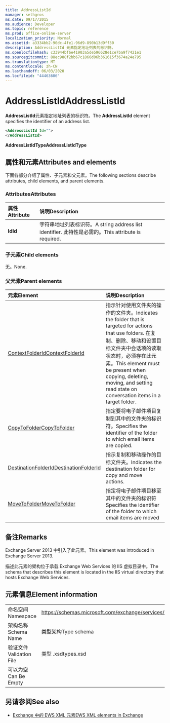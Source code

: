 ```yaml
---
title: AddressListId
manager: sethgros
ms.date: 09/17/2015
ms.audience: Developer
ms.topic: reference
ms.prod: office-online-server
localization_priority: Normal
ms.assetid: a3334bb2-90dc-4fe1-96d9-890b13d9ff30
description: AddressListId 元素指定地址列表的标识符。
ms.openlocfilehash: c33944bf6e41903a5de596628e1ce7ba9f7421e1
ms.sourcegitcommit: 88ec988f2bb67c1866d06b361615f3674a24e795
ms.translationtype: MT
ms.contentlocale: zh-CN
ms.lasthandoff: 06/03/2020
ms.locfileid: "44463606"
---
```

# <a name="addresslistid"></a><span data-ttu-id="8a481-103">AddressListId</span><span class="sxs-lookup"><span data-stu-id="8a481-103">AddressListId</span></span>

<span data-ttu-id="8a481-104">**AddressListId**元素指定地址列表的标识符。</span><span class="sxs-lookup"><span data-stu-id="8a481-104">The **AddressListId** element specifies the identifier of an address list.</span></span> 
  
```XML
<AddressListId Id="">
</AddressListId>
```

 <span data-ttu-id="8a481-105">**AddressListIdType**</span><span class="sxs-lookup"><span data-stu-id="8a481-105">**AddressListIdType**</span></span>
## <a name="attributes-and-elements"></a><span data-ttu-id="8a481-106">属性和元素</span><span class="sxs-lookup"><span data-stu-id="8a481-106">Attributes and elements</span></span>

<span data-ttu-id="8a481-107">下面各部分介绍了属性、子元素和父元素。</span><span class="sxs-lookup"><span data-stu-id="8a481-107">The following sections describe attributes, child elements, and parent elements.</span></span>
  
### <a name="attributes"></a><span data-ttu-id="8a481-108">Attributes</span><span class="sxs-lookup"><span data-stu-id="8a481-108">Attributes</span></span>

|<span data-ttu-id="8a481-109">**属性**</span><span class="sxs-lookup"><span data-stu-id="8a481-109">**Attribute**</span></span>|<span data-ttu-id="8a481-110">**说明**</span><span class="sxs-lookup"><span data-stu-id="8a481-110">**Description**</span></span>|
|:-----|:-----|
|<span data-ttu-id="8a481-111">**Id**</span><span class="sxs-lookup"><span data-stu-id="8a481-111">**Id**</span></span> <br/> |<span data-ttu-id="8a481-112">字符串地址列表标识符。</span><span class="sxs-lookup"><span data-stu-id="8a481-112">A string address list identifier.</span></span> <span data-ttu-id="8a481-113">此特性是必需的。</span><span class="sxs-lookup"><span data-stu-id="8a481-113">This attribute is required.</span></span>  <br/> |
   
### <a name="child-elements"></a><span data-ttu-id="8a481-114">子元素</span><span class="sxs-lookup"><span data-stu-id="8a481-114">Child elements</span></span>

<span data-ttu-id="8a481-115">无。</span><span class="sxs-lookup"><span data-stu-id="8a481-115">None.</span></span>
  
### <a name="parent-elements"></a><span data-ttu-id="8a481-116">父元素</span><span class="sxs-lookup"><span data-stu-id="8a481-116">Parent elements</span></span>

|<span data-ttu-id="8a481-117">**元素**</span><span class="sxs-lookup"><span data-stu-id="8a481-117">**Element**</span></span>|<span data-ttu-id="8a481-118">**说明**</span><span class="sxs-lookup"><span data-stu-id="8a481-118">**Description**</span></span>|
|:-----|:-----|
|[<span data-ttu-id="8a481-119">ContextFolderId</span><span class="sxs-lookup"><span data-stu-id="8a481-119">ContextFolderId</span></span>](contextfolderid.md) <br/> |<span data-ttu-id="8a481-120">指示针对使用文件夹的操作的文件夹。</span><span class="sxs-lookup"><span data-stu-id="8a481-120">Indicates the folder that is targeted for actions that use folders.</span></span> <span data-ttu-id="8a481-121">在复制、删除、移动和设置目标文件夹中会话项的读取状态时，必须存在此元素。</span><span class="sxs-lookup"><span data-stu-id="8a481-121">This element must be present when copying, deleting, moving, and setting read state on conversation items in a target folder.</span></span>  <br/> |
|[<span data-ttu-id="8a481-122">CopyToFolder</span><span class="sxs-lookup"><span data-stu-id="8a481-122">CopyToFolder</span></span>](copytofolder.md) <br/> |<span data-ttu-id="8a481-123">指定要将电子邮件项目复制到其中的文件夹的标识符。</span><span class="sxs-lookup"><span data-stu-id="8a481-123">Specifies the identifier of the folder to which email items are copied.</span></span>  <br/> |
|[<span data-ttu-id="8a481-124">DestinationFolderId</span><span class="sxs-lookup"><span data-stu-id="8a481-124">DestinationFolderId</span></span>](destinationfolderid.md) <br/> |<span data-ttu-id="8a481-125">指示复制和移动操作的目标文件夹。</span><span class="sxs-lookup"><span data-stu-id="8a481-125">Indicates the destination folder for copy and move actions.</span></span>  <br/> |
|[<span data-ttu-id="8a481-126">MoveToFolder</span><span class="sxs-lookup"><span data-stu-id="8a481-126">MoveToFolder</span></span>](movetofolder.md) <br/> |<span data-ttu-id="8a481-127">指定将电子邮件项目移至其中的文件夹的标识符</span><span class="sxs-lookup"><span data-stu-id="8a481-127">Specifies the identifier of the folder to which email items are moved</span></span>  <br/> |
   
## <a name="remarks"></a><span data-ttu-id="8a481-128">备注</span><span class="sxs-lookup"><span data-stu-id="8a481-128">Remarks</span></span>

<span data-ttu-id="8a481-129">Exchange Server 2013 中引入了此元素。</span><span class="sxs-lookup"><span data-stu-id="8a481-129">This element was introduced in Exchange Server 2013.</span></span>
  
<span data-ttu-id="8a481-130">描述此元素的架构位于承载 Exchange Web Services 的 IIS 虚拟目录中。</span><span class="sxs-lookup"><span data-stu-id="8a481-130">The schema that describes this element is located in the IIS virtual directory that hosts Exchange Web Services.</span></span>
  
## <a name="element-information"></a><span data-ttu-id="8a481-131">元素信息</span><span class="sxs-lookup"><span data-stu-id="8a481-131">Element information</span></span>

|||
|:-----|:-----|
|<span data-ttu-id="8a481-132">命名空间</span><span class="sxs-lookup"><span data-stu-id="8a481-132">Namespace</span></span>  <br/> |https://schemas.microsoft.com/exchange/services/2006/types  <br/> |
|<span data-ttu-id="8a481-133">架构名称</span><span class="sxs-lookup"><span data-stu-id="8a481-133">Schema Name</span></span>  <br/> |<span data-ttu-id="8a481-134">类型架构</span><span class="sxs-lookup"><span data-stu-id="8a481-134">Type schema</span></span>  <br/> |
|<span data-ttu-id="8a481-135">验证文件</span><span class="sxs-lookup"><span data-stu-id="8a481-135">Validation File</span></span>  <br/> |<span data-ttu-id="8a481-136">类型 .xsd</span><span class="sxs-lookup"><span data-stu-id="8a481-136">types.xsd</span></span>  <br/> |
|<span data-ttu-id="8a481-137">可以为空</span><span class="sxs-lookup"><span data-stu-id="8a481-137">Can Be Empty</span></span>  <br/> ||
   
## <a name="see-also"></a><span data-ttu-id="8a481-138">另请参阅</span><span class="sxs-lookup"><span data-stu-id="8a481-138">See also</span></span>

- [<span data-ttu-id="8a481-139">Exchange 中的 EWS XML 元素</span><span class="sxs-lookup"><span data-stu-id="8a481-139">EWS XML elements in Exchange</span></span>](ews-xml-elements-in-exchange.md)

